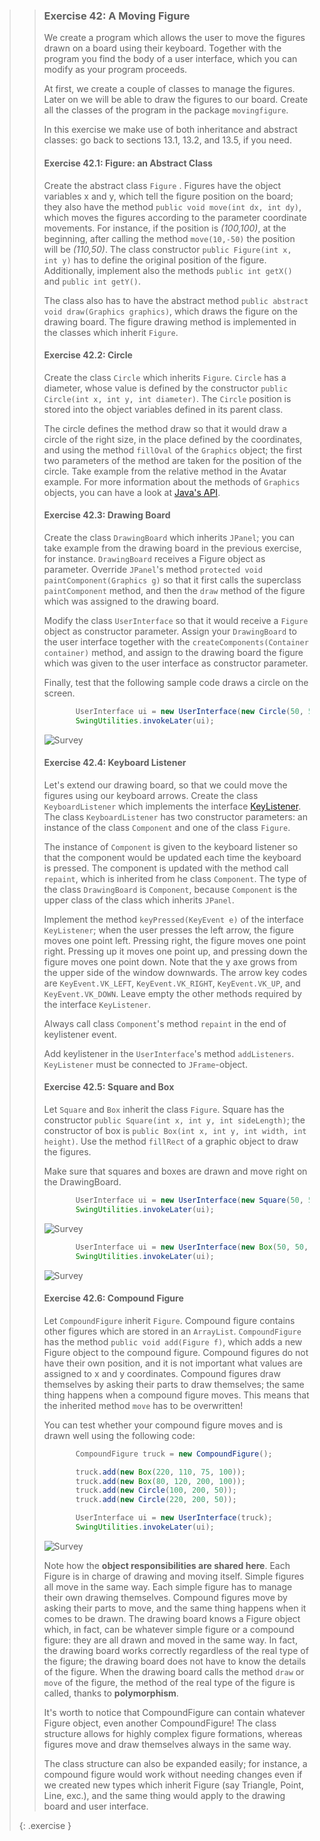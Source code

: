 >>### Exercise 42: A Moving Figure
>>
>>We create a program which allows the user to move the figures drawn on a board using their keyboard. Together with the program you find the body of a user interface, which you can modify as your program proceeds.
>>
>>At first, we create a couple of classes to manage the figures. Later on we will be able to draw the figures to our board. Create all the classes of the program in the package `movingfigure`.
>>
>>In this exercise we make use of both inheritance and abstract classes: go back to sections 13.1, 13.2, and 13.5, if you need.
>>
>> #### Exercise 42.1: Figure: an Abstract Class
>>
>>Create the abstract class `Figure` . Figures have the object variables x and y, which tell the figure position on the board; they also have the method `public void move(int dx, int dy)`, which moves the figures according to the parameter coordinate movements. For instance, if the position is *(100,100)*, at the beginning, after calling the method `move(10,-50)` the position will be *(110,50)*. The class constructor `public Figure(int x, int y)` has to define the original position of the figure. Additionally, implement also the methods `public int getX()` and `public int getY()`.
>>
>>The class also has to have the abstract method `public abstract void draw(Graphics graphics)`, which draws the figure on the drawing board. The figure drawing method is implemented in the classes which inherit `Figure`.
>>
>> #### Exercise 42.2: Circle
>>
>>Create the class `Circle` which inherits `Figure`. `Circle` has a diameter, whose value is defined by the constructor `public Circle(int x, int y, int diameter)`. The `Circle` position is stored into the object variables defined in its parent class.
>>
>>The circle defines the method draw so that it would draw a circle of the right size, in the place defined by the coordinates, and using the method `fillOval` of the `Graphics` object; the first two parameters of the method are taken for the position of the circle. Take example from the relative method in the Avatar example. For more information about the methods of `Graphics` objects, you can have a look at [Java's API](http://docs.oracle.com/javase/8/docs/api/java/awt/Graphics.html).
>>
>> #### Exercise 42.3: Drawing Board
>>
>> Create the class `DrawingBoard` which inherits `JPanel`; you can take example from the drawing board in the previous exercise, for instance. `DrawingBoard` receives a Figure object as parameter. Override `JPanel`'s method `protected void paintComponent(Graphics g)` so that it first calls the superclass `paintComponent` method, and then the `draw` method of the figure which was assigned to the drawing board.
>>
>>Modify the class `UserInterface` so that it would receive a `Figure` object as constructor parameter. Assign your `DrawingBoard` to the user interface together with the `createComponents(Container container)` method, and assign to the drawing board the figure which was given to the user interface as constructor parameter.
>>
>>Finally, test that the following sample code draws a circle on the screen.
>>
>>```java
>>        UserInterface ui = new UserInterface(new Circle(50, 50, 250));
>>        SwingUtilities.invokeLater(ui);
>>```
>>
>>![Survey](images/exercise/week11/42_moving-circle.png)
>>
>> #### Exercise 42.4: Keyboard Listener
>>
>>Let's extend our drawing board, so that we could move the figures using our keyboard arrows. Create the class `KeyboardListener` which implements the interface [KeyListener](http://docs.oracle.com/javase/8/docs/api/java/awt/event/KeyListener.html). The class `KeyboardListener` has two constructor parameters: an instance of the class `Component` and one of the class `Figure`.
>>
>>The instance of `Component` is given to the keyboard listener so that the component would be updated each time the keyboard is pressed. The component is updated with the method call `repaint`, which is inherited from he class `Component`. The type of the class `DrawingBoard` is `Component`, because `Component` is the upper class of the class which inherits `JPanel`.
>>
>>Implement the method `keyPressed(KeyEvent e)` of the interface `KeyListener`; when the user presses the left arrow, the figure moves one point left. Pressing right, the figure moves one point right. Pressing up it moves one point up, and pressing down the figure moves one point down. Note that the y axe grows from the upper side of the window downwards. The arrow key codes are `KeyEvent.VK_LEFT`, `KeyEvent.VK_RIGHT`, `KeyEvent.VK_UP`, and `KeyEvent.VK_DOWN`. Leave empty the other methods required by the interface `KeyListener`.
>>
>>Always call class `Component`'s method `repaint` in the end of keylistener event.
>>
>>Add keylistener in the `UserInterface`'s method `addListeners`. `KeyListener` must be connected to `JFrame`-object.
>>
>>#### Exercise 42.5: Square and Box
>>
>> Let `Square` and `Box` inherit the class `Figure`. Square has the constructor `public Square(int x, int y, int sideLength)`; the constructor of box is `public Box(int x, int y, int width, int height)`. Use the method `fillRect` of a graphic object to draw the figures.
>>
>>Make sure that squares and boxes are drawn and move right on the DrawingBoard.
>>
>>```java
>>        UserInterface ui = new UserInterface(new Square(50, 50, 250));
>>        SwingUtilities.invokeLater(ui);
>>```
>>
>>![Survey](images/exercise/week11/42_moving-box.png)
>>
>>```java
>>        UserInterface ui = new UserInterface(new Box(50, 50, 100, 300));
>>        SwingUtilities.invokeLater(ui);
>>```
>>
>>![Survey](images/exercise/week11/42_moving-box2.png)
>>
>> #### Exercise 42.6: Compound Figure
>>
>>Let `CompoundFigure` inherit `Figure`. Compound figure contains other figures which are stored in an `ArrayList`. `CompoundFigure` has the method `public void add(Figure f)`, which adds a new Figure object to the compound figure. Compound figures do not have their own position, and it is not important what values are assigned to x and y coordinates. Compound figures draw themselves by asking their parts to draw themselves; the same thing happens when a compound figure moves. This means that the inherited method `move` has to be overwritten!
>>
>>You can test whether your compound figure moves and is drawn well using the following code:
>>
>>```java
>>        CompoundFigure truck = new CompoundFigure();
>>
>>        truck.add(new Box(220, 110, 75, 100));
>>        truck.add(new Box(80, 120, 200, 100));
>>        truck.add(new Circle(100, 200, 50));
>>        truck.add(new Circle(220, 200, 50));
>>
>>        UserInterface ui = new UserInterface(truck);
>>        SwingUtilities.invokeLater(ui);
>>```
>>
>> ![Survey](images/exercise/week11/42_moving-car.png)
>>
>>Note how the **object responsibilities are shared here**. Each Figure is in charge of drawing and moving itself. Simple figures all move in the same way. Each simple figure has to manage their own drawing themselves. Compound figures move by asking their parts to move, and the same thing happens when it comes to be drawn. The drawing board knows a Figure object which, in fact, can be whatever simple figure or a compound figure: they are all drawn and moved in the same way. In fact, the drawing board works correctly regardless of the real type of the figure; the drawing board does not have to know the details of the figure. When the drawing board calls the method `draw` or `move` of the figure, the method of the real type of the figure is called, thanks to **polymorphism**.
>>
>>It's worth to notice that CompoundFigure can contain whatever Figure object, even another CompoundFigure! The class structure allows for highly complex figure formations, whereas figures move and draw themselves always in the same way.
>>
>>The class structure can also be expanded easily; for instance, a compound figure would work without needing changes even if we created new types which inherit Figure (say Triangle, Point, Line, exc.), and the same thing would apply to the drawing board and user interface.
>>
>{: .exercise }
